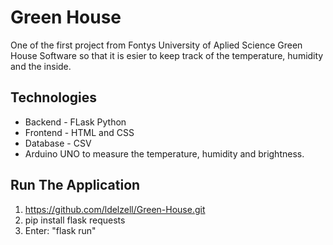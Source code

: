 # Green House
  One of the first project from Fontys University of Aplied Science 
  Green House Software so that it is esier to keep track of the temperature, humidity and the inside.




## Technologies

 * Backend - FLask Python
 * Frontend - HTML and CSS
 * Database - CSV 
 * Arduino UNO to measure the temperature, humidity and brightness.


## Run The Application 

  1. https://github.com/ldelzell/Green-House.git
  2. pip install flask requests
  3. Enter: "flask run"
